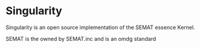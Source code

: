 # Singularity

Singularity is an open source implementation of the SEMAT essence Kernel.

SEMAT is the owned by SEMAT.inc and is an omdg standard